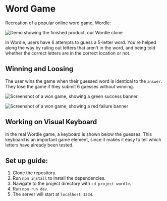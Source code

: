 # Word Game 

Recreation of a popular online word game, Wordle:

![Demo showing the finished product, our Wordle clone](docs/wordle-demo.gif)

In Wordle, users have 6 attempts to guess a 5-letter word. You're helped along the way by ruling out letters that aren't in the word, and being told whether the correct letters are in the correct location or not.

## Winning and Loosing

The user wins the game when their guessed word is identical to the `answer`. They lose the game if they submit 6 guesses without winning.

![Screenshot of a won game, showing a green success banner](docs/happy-banner.png)


![Screenshot of a won game, showing a red failure banner](docs/sad-banner.png)


## Working on Visual Keyboard

In the real Wordle game, a keyboard is shown below the guesses:
This keyboard is an important game element, since it makes it easy to tell which letters have already been tested.

## Set up guide:
1. Clone the repository.
2. Run `npm install` to install the dependencies.
3. Navigate to the project directory with `cd project-wordle`.
4. Run `npm run dev`.
5. The server will start at `localhost:1234`.
